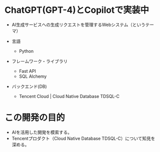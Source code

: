 
# ChatGPT(GPT-4)とCopilotで実装中

- AI生成サービスへの生成リクエストを管理するWebシステム（というテーマ）

- 言語
  - Python
- フレームワーク・ライブラリ
  - Fast API
  - SQL Alchemy
- バックエンド(DB)
  - Tencent Cloud | Cloud Native Database TDSQL-C

# この開発の目的
- AIを活用した開発を模索する。
- Tencentプロダクト（Cloud Native Database TDSQL-C）について知見を深める。
